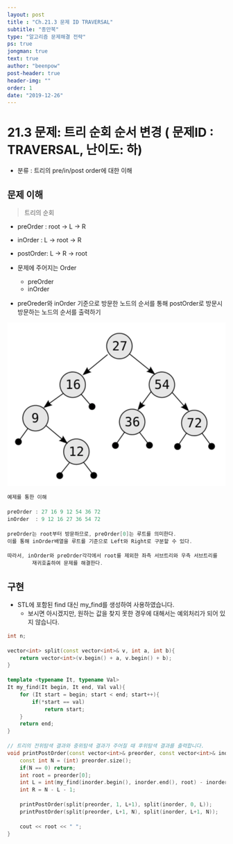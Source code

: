 ```yaml
---
layout: post
title : "Ch.21.3 문제 ID TRAVERSAL"
subtitle: "종만북"
type: "알고리즘 문제해결 전략"
ps: true
jongman: true
text: true
author: "beenpow"
post-header: true
header-img: ""
order: 1
date: "2019-12-26"
---
```


# 21.3 문제: 트리 순회 순서 변경 ( 문제ID : TRAVERSAL, 난이도: 하)
[algo]: <https://algospot.com/judge/problem/read/TRAVERSAL>

- 분류 : 트리의 pre/in/post order에 대한 이해


## 문제 이해

> 트리의 순회
- preOrder : root -> L -> R
- inOrder  : L -> root -> R
- postOrder: L -> R -> root


- 문제에 주어지는 Order
    - preOrder
    - inOrder

- preOreder와 inOrder 기준으로 방문한 노드의 순서를 통해 postOrder로 방문시 방문하는 노드의 순서를
  출력하기

![img1](/img/2019-12-26-Jongman-ch21-3-1.png)

```cpp
예제를 통한 이해

preOrder : 27 16 9 12 54 36 72
inOrder  : 9 12 16 27 36 54 72

preOrder는 root부터 방문하므로, preOrder[0]는 루트를 의미한다.
이를 통해 inOrder배열을 루트를 기준으로 Left와 Right로 구분할 수 있다.

따라서, inOrder와 preOrder각각에서 root를 제외한 좌측 서브트리와 우측 서브트리를
        재귀호출하여 문제를 해결한다.

```

## 구현

- STL에 포함된 find 대신 my_find를 생성하여 사용하였습니다.
    - 보시면 아시겠지만, 원하는 값을 찾지 못한 경우에 대해서는 예외처리가 되어 있지 않습니다.

```cpp
int n;

vector<int> split(const vector<int>& v, int a, int b){
    return vector<int>(v.begin() + a, v.begin() + b);
}

template <typename It, typename Val>
It my_find(It begin, It end, Val val){
    for (It start = begin; start < end; start++){
        if(*start == val)
            return start;
    }
    return end;
}

// 트리의 전위탐색 결과와 중위탐색 결과가 주어질 때 후위탐색 결과를 출력합니다.
void printPostOrder(const vector<int>& preorder, const vector<int>& inorder){
    const int N = (int) preorder.size();
    if(N == 0) return;
    int root = preorder[0];
    int L = int(my_find(inorder.begin(), inorder.end(), root) - inorder.begin());
    int R = N - L - 1;

    printPostOrder(split(preorder, 1, L+1), split(inorder, 0, L));
    printPostOrder(split(preorder, L+1, N), split(inorder, L+1, N));

    cout << root << " ";
}
```
